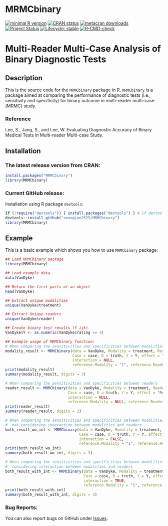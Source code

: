 # MRMCbinary

<!-- badges: start -->
[![minimal R version](https://img.shields.io/badge/R-v4.2.0+-blue.svg)](https://cran.r-project.org/)
[![CRAN status](https://www.r-pkg.org/badges/version/MRMCbinary)](https://CRAN.R-project.org/package=MRMCbinary)
[![metacran downloads](https://cranlogs.r-pkg.org/badges/grand-total/MRMCbinary)](https://cran.r-project.org/package=MRMCbinary)
[![Project Status](https://www.repostatus.org/badges/latest/active.svg)](https://www.repostatus.org/#active/)
[![Lifecycle: stable](https://img.shields.io/badge/lifecycle-stable-brightgreen.svg)](https://lifecycle.r-lib.org/articles/stages.html#stable)
[![R-CMD-check](https://github.com/seungjae2525/MRMCbinary/actions/workflows/R-CMD-check.yaml/badge.svg)](https://github.com/seungjae2525/MRMCbinary/actions/workflows/R-CMD-check.yaml)
<!-- badges: end -->

# Multi-Reader Multi-Case Analysis of Binary Diagnostic Tests

## Description
This is the source code for the `MRMCbinary` package in R. 
`MRMCbinary` is a package aimed at comparing the performance of diagnostic tests (i.e., sensitivity and specificity) for binary outcome in multi-reader multi-case (MRMC) study.
 
### Reference
Lee, S., Jang, S., and Lee, W. Evaluating Diagnostic Accuracy of Binary Medical Tests in Multi-reader Multi-case Study.

## Installation
### The latest release version from CRAN:

```r
install.packages("MRMCbinary")
library(MRMCbinary)
```

### Current GitHub release:
Installation using R package `devtools`:

```r
if (!require("devtools")) { install.packages("devtools") } # if devtools not already installed
devtools::install_github("seungjae2525/MRMCbinary")
library(MRMCbinary)
```

## Example
This is a basic example which shows you how to use `MRMCbinary` package:

``` r
## Load MRMCbinary package
library(MRMCbinary)

## Load example data
data(VanDyke)

## Return the first parts of an object
head(VanDyke)

## Extract unique modalities
unique(VanDyke$treatment)

## Extract Unique readers
unique(VanDyke$reader)

## Create binary test results (Y_ijk)
VanDyke$Y <- as.numeric(VanDyke$rating >= 3)

## Example usage of MRMCbinary function:
# When comparing the sensitivities and specificities between modalities
modality_result <- MRMCbinary(data = VanDyke, Modality = treatment, Reader = reader,
                              Case = case, D = truth, Y = Y, effect = "Modality",
                              interaction = NULL,
                              reference.Modality = "1", reference.Reader = NULL)
print(modality_result)
summary(modality_result, digits = 3)

# When comparing the sensitivities and specificities between readers
reader_result <- MRMCbinary(data = VanDyke, Modality = treatment, Reader = reader,
                            Case = case, D = truth, Y = Y, effect = "Reader",
                            interaction = NULL,
                            reference.Modality = NULL, reference.Reader = "1")
print(reader_result)
summary(reader_result, digits = 3)

# When comparing the sensitivities and specificities between modalities and between readers together
#  not considering interaction between modalities and readers
both_result_wo_int <- MRMCbinary(data = VanDyke, Modality = treatment, Reader = reader,
                                 Case = case, D = truth, Y = Y, effect = "Both",
                                 interaction = FALSE,
                                 reference.Modality = "1", reference.Reader = "1")
print(both_result_wo_int)
summary(both_result_wo_int, digits = 3)

# When comparing the sensitivities and specificities between modalities and between readers together
#  considering interaction between modalities and readers
both_result_with_int <- MRMCbinary(data = VanDyke, Modality = treatment, Reader = reader,
                                   Case = case, D = truth, Y = Y, effect = "Both",
                                   interaction = TRUE,
                                   reference.Modality = "1", reference.Reader = "1")
print(both_result_with_int)
summary(both_result_with_int, digits = 3)
```

### Bug Reports:
You can also report bugs on GitHub under [Issues](https://github.com/seungjae2525/MRMCbinary/issues/).
